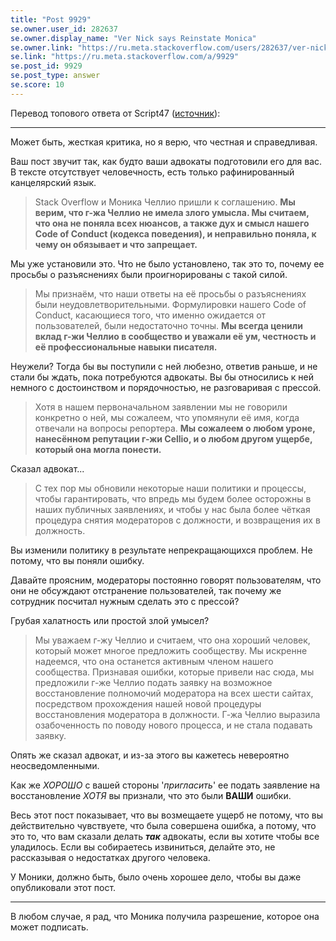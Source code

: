 ```yaml
---
title: "Post 9929"
se.owner.user_id: 282637
se.owner.display_name: "Ver Nick says Reinstate Monica"
se.owner.link: "https://ru.meta.stackoverflow.com/users/282637/ver-nick-says-reinstate-monica"
se.link: "https://ru.meta.stackoverflow.com/a/9929"
se.post_id: 9929
se.post_type: answer
se.score: 10
---
```

<p>Перевод топового ответа от Script47 (<a href="https://meta.stackexchange.com/a/340913/403480">источник</a>):</p>

<hr>

<p>Может быть, жесткая критика, но я верю, что честная и справедливая.</p>

<p>Ваш пост звучит так, как будто ваши адвокаты подготовили его для вас.
В тексте  отсутствует человечность, есть только рафинированный канцелярский язык.</p>

<blockquote>
  <p>Stack Overflow и Моника Челлио пришли к соглашению. <strong>Мы верим, что
  г-жа Челлио не имела злого умысла. Мы считаем, что она не поняла всех
  нюансов, а также дух и смысл нашего Code of Conduct (кодекса
  поведения), и неправильно поняла, к чему он обязывает и что
  запрещает.</strong></p>
</blockquote>

<p>Мы уже установили это. Что не было установлено, так это то, почему ее просьбы о разъяснениях были проигнорированы с такой силой.</p>

<blockquote>
  <p>Мы признаём, что наши ответы на её просьбы о разъяснениях были
  неудовлетворительными. Формулировки нашего Code of Conduct, касающиеся
  того, что именно ожидается от пользователей, были недостаточно точны.
  <strong>Мы всегда ценили вклад г-жи Челлио в сообщество и уважали её ум, честность и её профессиональные навыки писателя.</strong></p>
</blockquote>

<p>Неужели? Тогда бы вы поступили с ней любезно, ответив раньше, и не стали бы ждать, пока потребуются адвокаты. Вы бы относились к ней немного с достоинством и порядочностью, не разговаривая с прессой.</p>

<blockquote>
  <p>Хотя в нашем первоначальном заявлении мы не говорили конкретно о ней,
  мы сожалеем, что упомянули её имя, когда отвечали на вопросы
  репортера. <strong>Мы сожалеем о любом уроне, нанесённом репутации г-жи
  Cellio, и о любом другом ущербе, который она могла понести.</strong></p>
</blockquote>

<p>Сказал адвокат...</p>

<blockquote>
  <p>С тех пор мы обновили некоторые наши политики и процессы, чтобы
  гарантировать, что впредь мы будем более осторожны в наших публичных
  заявлениях, и чтобы у нас была более чёткая процедура снятия
  модераторов с должности, и возвращения их в должность.</p>
</blockquote>

<p>Вы изменили политику в результате непрекращающихся проблем. Не потому, что вы поняли ошибку.</p>

<p>Давайте проясним, модераторы постоянно говорят пользователям, что они не обсуждают отстранение пользователей, так почему же сотрудник посчитал нужным сделать это с прессой?</p>

<p>Грубая халатность или простой злой умысел?</p>

<blockquote>
  <p>Мы уважаем г-жу Челлио и считаем, что она хороший человек, который
  может многое предложить сообществу. Мы искренне надеемся, что она
  останется активным членом нашего сообщества. Признавая ошибки, которые
  привели нас сюда, мы предложили г-же Челлио подать заявку на возможное
  восстановление полномочий модератора на всех шести сайтах, посредством
  прохождения нашей новой процедуры восстановления модератора в
  должности. Г-жа Челлио выразила озабоченность по поводу нового
  процесса, и не стала подавать заявку.</p>
</blockquote>

<p>Опять же сказал адвокат, и из-за этого вы кажетесь невероятно неосведомленными.</p>

<p>Как же <em>ХОРОШО</em> с вашей стороны '<em>пригласить</em>' ее подать заявление на восстановление <em>ХОТЯ</em> вы признали, что это были <strong>ВАШИ</strong> ошибки.</p>

<p>Весь этот пост показывает, что вы возмещаете ущерб не потому, что вы действительно чувствуете, что была совершена ошибка, а потому, что это то, что вам сказали делать <strong><em>так</em></strong> адвокаты, если вы хотите чтобы все уладилось. Если вы собираетесь извиниться, делайте это, не рассказывая о недостатках другого человека.</p>

<p>У Моники, должно быть, было очень хорошее дело, чтобы вы даже опубликовали этот пост.</p>

<hr>

<p>В любом случае, я рад, что Моника получила разрешение, которое она может подписать.</p>
